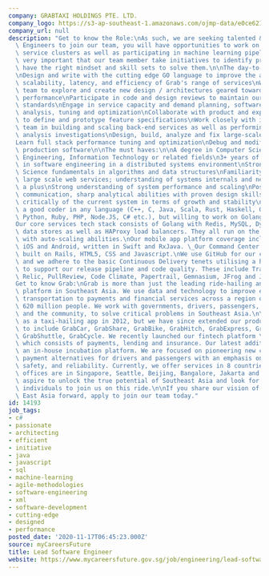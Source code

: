```yaml
---
company: GRABTAXI HOLDINGS PTE. LTD.
company_logo: https://s3-ap-southeast-1.amazonaws.com/ojmp-data/e0ce6217f41d15293ce91aad523de3be/grabtaxi-holdings.png
company_url: null
description: "Get to know the Role:\nAs such, we are seeking talented & passionate\
  \ Engineers to join our team, you will have opportunities to work on multiple backend\
  \ service clusters as well as participating in machine learning pipelines. It is\
  \ very important that our team member take initiatives to identify problems, and\
  \ have the right mindset and skill sets to solve them.\n\nThe day-to-day activities:\n\
  \nDesign and write with the cutting edge GO language to improve the availability,\
  \ scalability, latency, and efficiency of Grab's range of services\nWork with engineering\
  \ team to explore and create new design / architectures geared towards scale and\
  \ performance\nParticipate in code and design reviews to maintain our high development\
  \ standards\nEngage in service capacity and demand planning, software performance\
  \ analysis, tuning and optimization\nCollaborate with product and experience teams\
  \ to define and prototype feature specifications\nWork closely with infrastructure\
  \ team in building and scaling back-end services as well as performing root cause\
  \ analysis investigations\nDesign, build, analyze and fix large-scale systems\n\
  Learn full stack performance tuning and optimization\nDebug and modify complex,\
  \ production software\n\nThe must haves:\n\nA degree in Computer Science, Software\
  \ Engineering, Information Technology or related fields\n3+ years of experience\
  \ in software engineering in a distributed systems environment\nStrong Computer\
  \ Science fundamentals in algorithms and data structures\nFamiliarity with running\
  \ large scale web services; understanding of systems internals and networking are\
  \ a plus\nStrong understanding of system performance and scaling\nPossess excellent\
  \ communication, sharp analytical abilities with proven design skills, able to think\
  \ critically of the current system in terms of growth and stability\nYou can be\
  \ a good coder in any language (C++, C, Java, Scala, Rust, Haskell, OCaml, Erlang,\
  \ Python, Ruby, PHP, Node.JS, C# etc.), but willing to work on Golang\n\nTech Stack\n\
  Our core services tech stack consists of Golang with Redis, MySQL, DynamoDB, Elasticsearch\
  \ data stores as well as HAProxy load balancers. They all run on the AWS cloud infrastructure\
  \ with auto-scaling abilities.\nOur mobile app platform coverage includes native\
  \ iOS and Android, written in Swift and RxJava. \_Our Command Center front-end is\
  \ built on Rails, HTML5, CSS and Javascript.\nWe use GitHub for our code repository\
  \ and we adhere to the basic Continuous Delivery tenets utilising a host of tools\
  \ to support our release pipeline and code quality. These include Travis CI, New\
  \ Relic, PullReview, Code Climate, Papertrail, Gemnasium, JFrog and Jenkins.\n\n\
  Get to know Grab:\nGrab is more than just the leading ride-hailing and mobile payments\
  \ platform in Southeast Asia. We use data and technology to improve everything from\
  \ transportation to payments and financial services across a region of more than\
  \ 620 million people. We work with governments, drivers, passengers, merchants,\
  \ and the community, to solve critical problems in Southeast Asia.\n\nGrab began\
  \ as a taxi-hailing app in 2012, but we have since extended our product platform\
  \ to include GrabCar, GrabShare, GrabBike, GrabHitch, GrabExpress, GrabFood, GrabCoach,\
  \ GrabShuttle, GrabCycle. We recently launched our fintech platform \u2013 GrabFinancial,\
  \ which consists of payments, lending and insurance. Our latest addition is GrabVentures,\
  \ an in-house incubation platform. We are focused on pioneering new commuting and\
  \ payment alternatives for drivers and passengers with an emphasis on convenience,\
  \ safety, and reliability. Currently, we offer services in 8 countries. Our R&D\
  \ offices are in Singapore, Seattle, Beijing, Bangalore, Jakarta and Vietnam. We\
  \ aspire to unlock the true potential of Southeast Asia and look for like-minded\
  \ individuals to join us on this ride.\n\nIf you share our vision of driving South\
  \ East Asia forward, apply to join our team today."
id: 14193
job_tags:
- c#
- passionate
- architecting
- efficient
- initiative
- java
- javascript
- sql
- machine-learning
- agile-methodologies
- software-engineering
- xml
- software-development
- cutting-edge
- designed
- performance
posted_date: '2020-11-17T06:45:23.000Z'
source: myCareersFuture
title: Lead Software Engineer
website: https://www.mycareersfuture.gov.sg/job/engineering/lead-software-engineer-grabtaxi-holdings-d43cdd62a1e383722ffddf63732b9839
---
```

